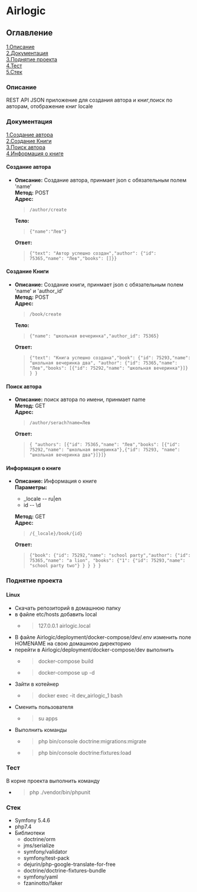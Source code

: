 # Airlogic

## Оглавление

[1.Описание](#description "Описание") <br>
[2.Документация](#doc "Документация") <br>
[3.Поднятие проекта](#projectUp "Поднятие проекта") <br>
[4.Тест](#test "Тест") <br>
[5.Стек](#stack "Стек") <br>

<a name="description"></a>
### Описание
REST API JSON приложение для создания автора и книг,поиск по авторам, отображение книг locale


### Документация

[1.Создание автора](#createAuthor) <br>
[2.Создание Книги](#createBook) <br>
[3.Поиск автора](#searchAuthor) <br>
[4.Информация о книге](#infoBook)


<a name="createAuthor"></a>
#### Создание автора
* **Описание:** Создание автора, принмает json с обязательным полем 'name' <br>
    **Метод:** POST <br>
    **Адрес:**
    > `/author/create`
    
    **Тело:**
    > `{"name":"Лев"}` 
  
    **Ответ:**
  > `{"text": "Автор успешно создан","author": {"id": 75365,"name": "Лев","books": []}}`

<a name="createBook"></a>
#### Создание Книги
* **Описание:** Создание книги, принмает json с обязательным полем 'name' и 'author_id' <br>
  **Метод:** POST <br>
  **Адрес:**
  > `/book/create`

  **Тело:**
  > `{"name": "школьная вечеринка","author_id": 75365}`

  **Ответ:**
  > `{"text": "Книга успешно создана","book": {"id": 75293,"name": "школьная вечеринка два",
  "author": {"id": 75365,"name": "Лев","books": [{"id": 75292,"name": "школьная вечеринка"}]} } }`

<a name="searchAuthor"></a>
#### Поиск автора
* **Описание:** поиск автора по имени, принмает name <br>
  **Метод:** GET <br>
  **Адрес:**
  > `/author/serach?name=Лев`

  **Ответ:**
  > `{
  "authors": [{"id": 75365,"name": "Лев","books": [{"id": 75292,"name": "школьная вечеринка"},{"id": 75293,
  "name": "школьная вечеринка два"}]}]}`

<a name="infoBook"></a>
#### Информация о книге
* **Описание:** Информация о книге  <br>
  **Параметры:**
    * _locale -- ru|en
    * id -- \d 

  **Метод:** GET <br>
  **Адрес:**
  > `/{_locale}/book/{id}`

  **Ответ:**
  > `{"book": {"id": 75292,"name": "school party","author": {"id": 75365,"name": "a lion",
  "books": {"1": {"id": 75293,"name": "school party two"} } } } }`



<a name="projectUp"></a>
### Поднятие проекта
#### Linux
* Скачать репозиторий в домашнюю папку
* в файле etc/hosts добавить local
  * >  127.0.0.1 airlogic.local
* В файле Airlogic/deployment/docker-compose/dev/.env изменить поле HOMENAME на свою домашнюю директорию
* перейти в Airlogic/deployment/docker-compose/dev выполнить
  * > docker-compose build
  * > docker-compose up -d
* Зайти в котейнер
  * > docker exec -it dev_airlogic_1 bash
* Сменить пользователя
  * > su apps
* Выполнить команды
  * > php bin/console doctrine:migrations:migrate
  * > php bin/console doctrine:fixtures:load

<a name="test"></a>
### Тест
В корне проекта выполнить команду
* > php ./vendor/bin/phpunit

<a name="stack"></a>
### Стек
* Symfony 5.4.6
* php7.4
* Библиотеки
  * doctrine/orm
  * jms/serialize
  * symfony/validator
  * symfony/test-pack
  * dejurin/php-google-translate-for-free
  * doctrine/doctrine-fixtures-bundle
  * symfony/yaml
  * fzaninotto/faker
